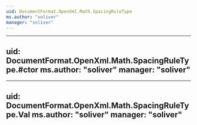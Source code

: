 ```yaml
---
uid: DocumentFormat.OpenXml.Math.SpacingRuleType
ms.author: "soliver"
manager: "soliver"
---
```


---
uid: DocumentFormat.OpenXml.Math.SpacingRuleType.#ctor
ms.author: "soliver"
manager: "soliver"
---

---
uid: DocumentFormat.OpenXml.Math.SpacingRuleType.Val
ms.author: "soliver"
manager: "soliver"
---
